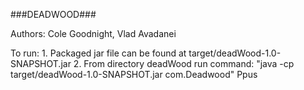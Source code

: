 ###DEADWOOD###

Authors: Cole Goodnight, Vlad Avadanei

To run:
    1. Packaged jar file can be found at target/deadWood-1.0-SNAPSHOT.jar
    2. From directory deadWood run command:
        "java -cp target/deadWood-1.0-SNAPSHOT.jar com.Deadwood"
    Ppus